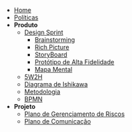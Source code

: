 <!-- docs/_sidebar.md -->

- [Home](/)
- [Políticas](/docs/Policies/Policies.md)
- **Produto**
  - [Design Sprint](/docs/Product/DesignSprint/DesignSprint.md)
    - [Brainstorming](/docs/Product/DesignSprint/Brainstorming.md)
    - [Rich Picture](/docs/Product/DesignSprint/RichPicture.md)
    - [StoryBoard](/docs/Product/DesignSprint/StoryBoard.md)
    - [Protótipo de Alta Fidelidade](/docs/Product/DesignSprint/HighFidelityPrototype.md)
    - [Mapa Mental](/docs/Product/MindMap.md)
  - [5W2H](/docs/Product/5W2H.md)
  - [Diagrama de Ishikawa](/docs/Product/IshikawaDiagram.md)
  - [Metodologia](/docs/Product/Methodology.md)
  - [BPMN](/docs/Product/BPMN.md)
- **Projeto**
  - [Plano de Gerenciamento de Riscos](/docs/Project/RiskManagementPlan)
  - [Plano de Comunicação](/docs/Project/CommunicationManagementPlan)

